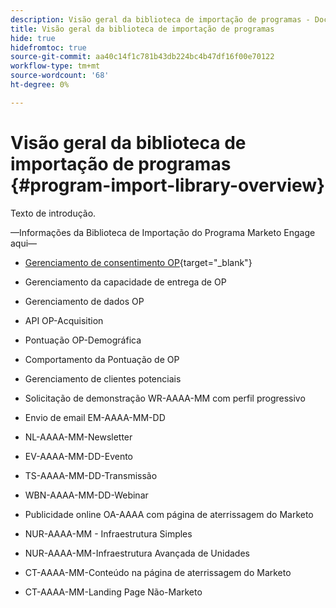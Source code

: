 ```yaml
---
description: Visão geral da biblioteca de importação de programas - Documentos do Marketo - Documentação do produto
title: Visão geral da biblioteca de importação de programas
hide: true
hidefromtoc: true
source-git-commit: aa40c14f1c781b43db224bc4b47df16f00e70122
workflow-type: tm+mt
source-wordcount: '68'
ht-degree: 0%

---
```


# Visão geral da biblioteca de importação de programas {#program-import-library-overview}

Texto de introdução.

—Informações da Biblioteca de Importação do Programa Marketo Engage aqui—

* [Gerenciamento de consentimento OP](/help/marketo/product-docs/core-marketo-concepts/programs/program-library/consent-management-program-template.md){target="_blank"}

* Gerenciamento da capacidade de entrega de OP

* Gerenciamento de dados OP

* API OP-Acquisition

* Pontuação OP-Demográfica

* Comportamento da Pontuação de OP

* Gerenciamento de clientes potenciais

* Solicitação de demonstração WR-AAAA-MM com perfil progressivo

* Envio de email EM-AAAA-MM-DD

* NL-AAAA-MM-Newsletter

* EV-AAAA-MM-DD-Evento

* TS-AAAA-MM-DD-Transmissão

* WBN-AAAA-MM-DD-Webinar

* Publicidade online OA-AAAA com página de aterrissagem do Marketo

* NUR-AAAA-MM - Infraestrutura Simples

* NUR-AAAA-MM-Infraestrutura Avançada de Unidades

* CT-AAAA-MM-Conteúdo na página de aterrissagem do Marketo

* CT-AAAA-MM-Landing Page Não-Marketo
